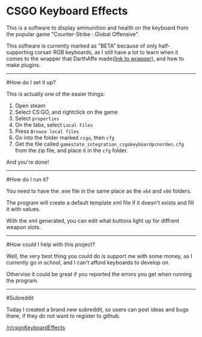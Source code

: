 # CSGO Keyboard Effects

This is a software to display ammunition and health on the keyboard from the popular game "Counter-Strike : Global Offensive".

This software is currently marked as "BETA" because of only half-supporting corsair RGB keyboards, as I still have a lot to learn when it comes to the wrapper that DarthAffe made([link to wrapper](https://github.com/DarthAffe/CUE.NET)), and how to make plugins.

***

#How do I set it up?

This is actually one of the easier things:

1. Open steam
2. Select CS:GO, and rightclick on the game
3. Select `properties`
4. On the tabs, select `Local Files`
5. Press `Browse local files`
6. Go into the folder marked `csgo`, then `cfg`
7. Get the file called `gamestate_integration_csgokeyboardpcnorden.cfg` from the zip file, and place it in the `cfg` folder.

And you're done!

***

#How do I run it?

You need to have the .exe file in the same place as the `x64` and `x86` folders.

The program will create a default template xml file if it doesn't exists and fill it with values.

With the xml generated, you can edit what buttons light up for diffrent weapon slots.

***

#How could I help with this project?

Well, the very best thing you could do is support me with some money, as I currently go in school, and I can't afford keyboards to develop on.

Othervise it could be great if you reported the errors you get when running the program.

***

#Subreddit

Today I created a brand new subreddit, so users can post ideas and bugs there, if they do not want to register to github.

[/r/csgoKeyboardEffects](https://www.reddit.com/r/csgoKeyboardEffects/)
